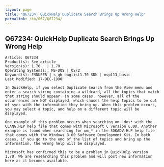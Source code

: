 ```yaml
---
layout: page
title: "Q67234: QuickHelp Duplicate Search Brings Up Wrong Help"
permalink: /kb/067/Q67234/
---
```


## Q67234: QuickHelp Duplicate Search Brings Up Wrong Help

	Article: Q67234
	Product(s): See article
	Version(s): 1.70   | 1.70
	Operating System(s): MS-DOS | OS/2
	Keyword(s): ENDUSER | s_qh buglist1.70 SDK | mspl13_basic
	Last Modified: 17-DEC-1990
	
	In QuickHelp, if you select Duplicate Search from the View menu and
	enter a search string containing a wildcard, all the topics that match
	that string should appear. In some cases, however, all of the
	occurrences are NOT displayed, which causes the help topics to be out
	of sync with the information they bring up. When this problem occurs,
	you may select a topic, and help on a different topic will be
	displayed.
	
	One example of this problem occurs when searching on _dos* with the
	CLANG.HLP help file that comes with Microsoft C version 6.00. Another
	example is found when searching for wm_* in the SDKADV.HLP help file
	that comes with the Windows 3.00 Software Development Kit. In both
	cases, if you go to the end of the list of topics and bring up the
	information, the wrong help will be displayed.
	
	Microsoft has confirmed this to be a problem in QuickHelp version
	1.70. We are researching this problem and will post new information
	here as it becomes available.
